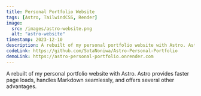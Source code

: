 ```yaml
---
title: Personal Portfolio Website
tags: [Astro, TailwindCSS, Render]
image:
  src: /images/astro-website.png
  alt: "astro-website"
timestamp: 2023-12-10
description: A rebuilt of my personal portfolio website with Astro. Astro provides faster page loads, handles Markdown seamlessly, and offers several other advantages.
codeLink: https://github.com/SotaNoniwa/Astro-Personal-Portfolio
demoLink: https://astro-personal-portfolio.onrender.com
---
```


A rebuilt of my personal portfolio website with Astro. Astro provides faster page loads, handles Markdown seamlessly, and offers several other advantages.
